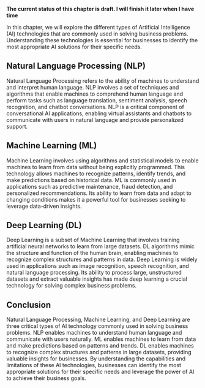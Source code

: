 **The current status of this chapter is draft. I will finish it later when I have time**

In this chapter, we will explore the different types of Artificial Intelligence (AI) technologies that are commonly used in solving business problems. Understanding these technologies is essential for businesses to identify the most appropriate AI solutions for their specific needs.

Natural Language Processing (NLP)
---------------------------------

Natural Language Processing refers to the ability of machines to understand and interpret human language. NLP involves a set of techniques and algorithms that enable machines to comprehend human language and perform tasks such as language translation, sentiment analysis, speech recognition, and chatbot conversations. NLP is a critical component of conversational AI applications, enabling virtual assistants and chatbots to communicate with users in natural language and provide personalized support.

Machine Learning (ML)
---------------------

Machine Learning involves using algorithms and statistical models to enable machines to learn from data without being explicitly programmed. This technology allows machines to recognize patterns, identify trends, and make predictions based on historical data. ML is commonly used in applications such as predictive maintenance, fraud detection, and personalized recommendations. Its ability to learn from data and adapt to changing conditions makes it a powerful tool for businesses seeking to leverage data-driven insights.

Deep Learning (DL)
------------------

Deep Learning is a subset of Machine Learning that involves training artificial neural networks to learn from large datasets. DL algorithms mimic the structure and function of the human brain, enabling machines to recognize complex structures and patterns in data. Deep Learning is widely used in applications such as image recognition, speech recognition, and natural language processing. Its ability to process large, unstructured datasets and extract valuable insights has made deep learning a crucial technology for solving complex business problems.

Conclusion
----------

Natural Language Processing, Machine Learning, and Deep Learning are three critical types of AI technology commonly used in solving business problems. NLP enables machines to understand human language and communicate with users naturally. ML enables machines to learn from data and make predictions based on patterns and trends. DL enables machines to recognize complex structures and patterns in large datasets, providing valuable insights for businesses. By understanding the capabilities and limitations of these AI technologies, businesses can identify the most appropriate solutions for their specific needs and leverage the power of AI to achieve their business goals.
